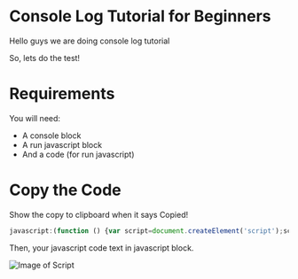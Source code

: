 # Console Log Tutorial for Beginners
Hello guys we are doing console log tutorial

So, lets do the test!
# Requirements
You will need:
* A console block
* A run javascript block
* And a code (for run javascript) 
# Copy the Code
Show the copy to clipboard when it says Copied!
```javascript
javascript:(function () {var script=document.createElement('script');script.src="//cdn.jsdelivr.net/npm/eruda";document.body.appendChild(script); script.onload = function () { eruda.init() } })();
```
Then, your javascript code text in javascript block.

![Image of Script](https://i.ibb.co/6wz9sN1/CPE-Blocks-Examples-script-pic-1.png)
